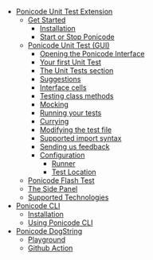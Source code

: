 <!-- docs/_sidebar.md -->

- [Ponicode Unit Test Extension](ut_extension/)
  - [Get Started](ut_extension/get_started/)
    - [Installation](ut_extension/get_started/installation.md)
    - [Start or Stop Ponicode](ut_extension/get_started/startStopPonicode.md)
      <!-- - [Create a test manually] -->
  - [Ponicode Unit Test (GUI)](ut_extension/unit_test/)
      - [Opening the Ponicode Interface](ut_extension/gui_test/open_gui.md)
      - [Your first Unit Test](ut_extension/gui_test/firstUtGUI.md)
      <!-- - [Intro] -->
      - [The Unit Tests section](ut_extension/gui_test/unitTests.md)
      - [Suggestions](ut_extension/gui_test/suggestions.md)
        <!-- - [Adding or removing columns] -->
      <!-- - [The bold symbol] -->
      <!-- - [The coverage indication] -->
      <!-- - [Modify the test description] -->
      - [Interface cells](ut_extension/gui_test/cell.md)
      - [Testing class methods](ut_extension/gui_test/classMethods.md)
      - [Mocking](ut_extension/gui_test/mocking.md)
      - [Running your tests](ut_extension/gui_test/runningTests.md)
      <!-- - [How suggestions work] -->
      <!-- - [Assertions and matchers] -->
      - [Currying](ut_extension/gui_test/currying.md)
      - [Modifying the test file](ut_extension/gui_test/modifyingTestFile.md)
      - [Supported import syntax](ut_extension/gui_test/importSyntax.md)
      - [Sending us feedback](ut_extension/gui_test/feedback.md)
      <!-- - [Coverage calculation] -->
      - [Configuration](ut_extension/gui_test/configuration/)
        - [Runner](ut_extension/gui_test/configuration/runner.md)
        - [Test Location](ut_extension/gui_test/configuration/testLocation.md)
  - [Ponicode Flash Test](ut_extension/flash_test/)
  - [The Side Panel](ut_extension/side_panel/)
  - [Supported Technologies](ut_extension/supported_technologies/)
    <!-- - [Languages] -->
    <!-- - [Test Frameworks] -->
    <!-- - [Environments] -->
- [Ponicode CLI](cli/)
  - [Installation](cli/installation.md)
  - [Using Ponicode CLI](cli/how-to.md)
- [Ponicode DogString](dogstring/)
  - [Playground](dogstring/try-ponicode-dogstring.md)
  - [Github Action](dogstring/use-ponicode-dogstring-action.md)